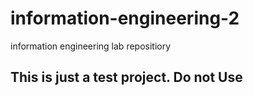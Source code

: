 # information-engineering-2
information engineering lab repositiory
## This is just a test project. Do not Use
